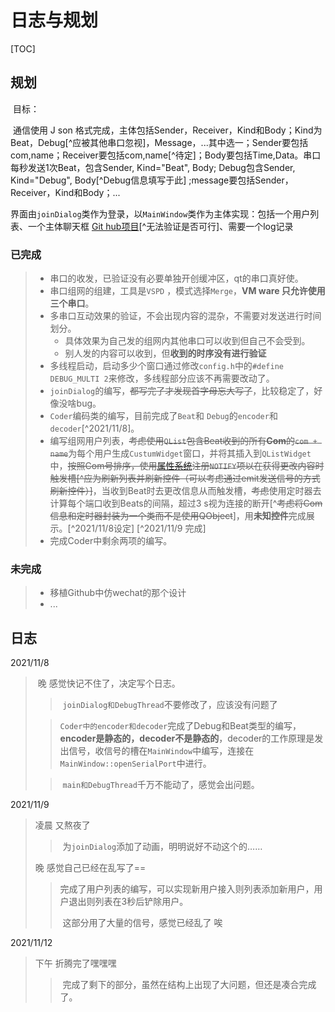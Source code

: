 # 日志与规划

[TOC]



## 规划  

​	目标：

​	通信使用 J son 格式完成，主体包括Sender，Receiver，Kind和Body；Kind为Beat，Debug[^应被其他串口忽视]，Message，...其中选一；Sender要包括com,name；Receiver要包括com,name[^待定]；Body要包括Time,Data。串口每秒发送1次Beat，包含Sender, Kind="Beat", Body; Debug包含Sender, Kind="Debug", Body[^Debug信息填写于此] ;message要包括Sender，Receiver，Kind和Body；...

​	界面由````joinDialog````类作为登录，以`MainWindow`类作为主体实现：包括一个用户列表、一个主体聊天框 [Git hub项目](https://github.com/SunYvming/Demo_MessageChat_Qt)[^无法验证是否可行]、需要一个log记录

### 已完成

> + 串口的收发，已验证没有必要单独开创缓冲区，qt的串口真好使。
> + 串口组网的组建，工具是``VSPD`` ，模式选择``Merge``，**VM ware 只允许使用三个串口**。
> + 多串口互动效果的验证，不会出现内容的混杂，不需要对发送进行时间划分。
>   + 具体效果为自己发的组网内其他串口可以收到但自己不会受到。
>   + 别人发的内容可以收到，但**收到的时序没有进行验证**
> + 多线程启动，启动多少个窗口通过修改``config.h``中的``#define DEBUG_MULTI 2``来修改，多线程部分应该不再需要改动了。
> + ``joinDialog``的编写，~~都写完了才发现首字母忘大写了~~，比较稳定了，好像没啥bug。
> + ``Coder``编码类的编写，目前完成了``Beat``和 ``Debug``的``encoder``和``decoder``[^2021/11/8]。
> + 编写组网用户列表，~~考虑使用``QList``包含Beat收到的所有**Com**的``com + name``~~为每个用户生成``CustumWidget``窗口，并将其插入到``QListWidget``中，~~按照Com号排序，使用[属性系统](https://qtguide.ustclug.org/)注册``NOTIFY``项以在获得更改内容时触发槽[^应为刷新列表并刷新控件（可以考虑通过emit发送信号的方式刷新控件）]~~，当收到Beat时去更改信息从而触发槽，~~考虑~~使用定时器去计算每个端口收到Beats的间隔，超过3 s视为连接的断开[^~~考虑将Com信息和定时器封装为一个类而不是使用QObject~~]，用**未知控件**完成展示。[^2021/11/8设定]  [^2021/11/9 完成]
> + 完成Coder中剩余两项的编写。

### 未完成

> + 移植Github中仿wechat的那个设计
> + ...



## 日志

2021/11/8  

> ​	晚 感觉快记不住了，决定写个日志。
>
> > ​	``joinDialog和DebugThread``不要修改了，应该没有问题了
>
> > ​	``Coder中的encoder和decoder``完成了Debug和Beat类型的编写，**encoder是静态的，decoder不是静态的**，decoder的工作原理是发出信号，收信号的槽在``MainWindow``中编写，连接在``MainWindow::openSerialPort``中进行。
>
> > ​	``main和DebugThread``千万不能动了，感觉会出问题。

2021/11/9 

> 凌晨 又熬夜了	
>
> > ​	为``joinDialog``添加了动画，明明说好不动这个的……
>
> 晚 感觉自己已经在乱写了==
>
> > ​	完成了用户列表的编写，可以实现新用户接入则列表添加新用户，用户退出则列表在3秒后铲除用户。
> >
> > ​	这部分用了大量的信号，感觉已经乱了 唉

2021/11/12

> 下午 折腾完了嘿嘿嘿
>
> > ​	完成了剩下的部分，虽然在结构上出现了大问题，但还是凑合完成了。
